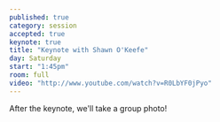 ```yaml
---
published: true
category: session
accepted: true
keynote: true
title: "Keynote with Shawn O'Keefe"
day: Saturday
start: "1:45pm"
room: full
video: "http://www.youtube.com/watch?v=R0LbYF0jPyo"
---
```


After the keynote, we'll take a group photo!
